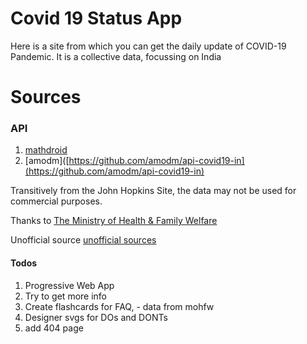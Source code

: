 # Covid 19 Status App

Here is a site from which you can get the daily update of COVID-19 Pandemic. It is a collective data, focussing on India

# Sources

### API

1. [mathdroid](<[https://github.com/mathdroid/covid-19-api](https://github.com/mathdroid/covid-19-api)>)
2. [amodm]([https://github.com/amodm/api-covid19-in](https://github.com/amodm/api-covid19-in)

Transitively from the John Hopkins Site, the data may not be used for commercial purposes.

Thanks to
[The Ministry of Health & Family Welfare](https://www.mohfw.gov.in/)

Unofficial source
[unofficial sources](https://api.rootnet.in/covid19-in/unofficial/sources)

#### Todos

1. Progressive Web App
2. Try to get more info
3. Create flashcards for FAQ, - data from mohfw
4. Designer svgs for DOs and DONTs
5. add 404 page
